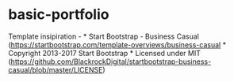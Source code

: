 # basic-portfolio


Template insipiration - 
	* Start Bootstrap - Business Casual (https://startbootstrap.com/template-overviews/business-casual
 	* Copyright 2013-2017 Start Bootstrap
 	* Licensed under MIT (https://github.com/BlackrockDigital/startbootstrap-business-casual/blob/master/LICENSE)
 